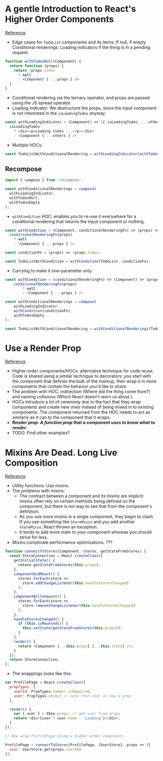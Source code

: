 # A gentle Introduction to React's Higher Order Components
[Reference](https://www.robinwieruch.de/gentle-introduction-higher-order-components/)

- Edge cases for `TodoList` components and its items: If null, if empty. Conditional renderings. Loading indicators if the thing is in a pending request.

``` jsx
function withTodosNull(Component) {
  return function (props) {
    return !props.todos
      ? null
      : <Component { ...props } />
  }
}
```

- Conditional rendering via the ternary operator, and props are passed using the JS spread operator.
- Loading indicator: We destructure the props, since the input component is not interested in the `isLoadingTodos` anyway.

``` js
const withLoadingIndicator = (Component) => ({ isLoadingTodos, ...others }) =>
  isLoadingTodos
    ? <div><p>Loading todos ...</p></div>
    : <Component { ...others } />
```

- Multiple HOCs:

``` js
const TodoListWithConditionalRendering = withLoadingIndicator(withTodosNull(withTodosEmpty(TodoList)));
```

## Recompose

``` js
import { compose } from 'recompose';

const withConditionalRenderings = compose(
  withLoadingIndicator,
  withTodosNull,
  withTodosEmpty
);
```

- `withCondition` HOC: enables you to re-use it everywhere for a conditional rendering that returns the input component or nothing.

``` js
const withCondition = (Component, conditionalRenderingFn) => (props) =>
  conditionalRenderingFn(props)
    ? null
    : <Component { ...props } />

const conditionFn = (props) => !props.todos;

const TodoListWithCondition = withCondition(TodoList, conditionFn);
```

- Currying to make it one-parameter only:

``` js
const withCondition = (conditionalRenderingFn) => (Component) => (props) =>
    conditionalRenderingFn(props)
        ? null
        : <Component { ...props } />

const withConditionalRenderings = compose(
    withLoadingIndicator,
    withCondition(conditionFn),
    withTodosEmpty
);

const TodoListWithConditionalRendering = withConditionalRenderings(TodoList);
```

# Use a Render Prop
[Reference](https://cdb.reacttraining.com/use-a-render-prop-50de598f11ce)

- Higher-order components/HOCs: alternative technique for code reuse. Code is shared using a similar technique to decorators; you start with the component that defines the bulk of the markup, then wrap it in more components that contain the behavior you'd like to share.
- The problem with HOC: indirection (Where did the thing come from?) and naming collisions (Which React doesn't warn us about.).
- HOCs introduce a lot of ceremony due to the fact that they wrap components and create new ones instead of being mixed in to existing components. The component returned from the HOC needs to act as similarly as it can to the component that it wraps.
- ***Render prop: A function prop that a component uses to know what to render.***
- TODO: Find other examples?

# Mixins Are Dead. Long Live Composition
[Reference](https://medium.com/@dan_abramov/mixins-are-dead-long-live-higher-order-components-94a0d2f9e750)

- Utility functions: Use mixins.
- The problems with mixins:
  - The contract between a component and its mixins are implicit: mixins often rely on certain methods being defined on the component, but there is not way to see that from the component's definition.
  - As you use more mixins in a single component, they begin to clash. If you use something like `StoreMixin` and you add another `StoreMixin`, React throws an exception.
  - It tends to add more state to your component whereas you should strive for less.
- Mixins complicate performance optimizations. ???

``` js
function connectToStores(Component, stores, getStateFromStores) {
  const StoreConnection = React.createClass({
    getInitialState() {
      return getStateFromStores(this.props);
    },
    componentDidMount() {
      stores.forEach(store =>
        store.addChangeListener(this.handleStoresChanged)
      );
    },
    componentWillUnmount() {
      stores.forEach(store =>
        store.removeChangeListener(this.handleStoresChanged)
      );
    },
    handleStoresChanged() {
      if (this.isMounted()) {
        this.setState(getStateFromStores(this.props));
      }
    },
    render() {
      return <Component {...this.props} {...this.state} />;
    }
  });
  return StoreConnection;
};
```

- The wrappings looks like this:

``` js
var ProfilePage = React.createClass({
  propTypes: {
    userId: PropTypes.number.isRequired,
    user: PropTypes.object // note that user is now a prop
  },

  render() {
    var { user } = this.props; // get user from props
    return <div>{user ? user.name : 'Loading'}</div>;
  }
});

// Now wrap ProfilePage using a higher-order component:

ProfilePage = connectToStores(ProfilePage, [UserStore], props => ({
  user: UserStore.get(props.userId)
});
```
